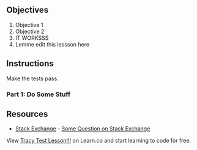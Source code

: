 ## Objectives

1. Objective 1
2. Objective 2
3. IT WORKSSS
4. Lemme edit this lessson here

## Instructions

Make the tests pass.

### Part 1: Do Some Stuff

## Resources

* [Stack Exchange](http://www.stackexchange.com) - [Some Question on Stack Exchange](http://www.stackexchange.com/questions/123)

<p class='util--hide'>View <a href='https://learn.co/lessons/tracy-test-lesson'>Tracy Test Lesson!!!</a> on Learn.co and start learning to code for free.</p>
